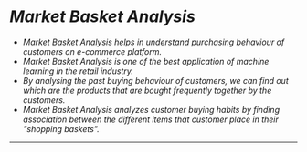 # _Market Basket Analysis_
* _Market Basket Analysis helps in understand purchasing behaviour of customers on e-commerce platform._
* _Market Basket Analysis is one of the best application of machine learning in the retail industry._
* _By analysing the past buying behaviour of customers, we can find out which are the products that are bought frequently together by the customers._
* _Market Basket Analysis analyzes customer buying habits by finding association between the different items that customer place in their "shopping baskets"._

---
